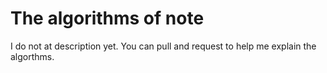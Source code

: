 # The algorithms of note

I do not at description yet. You can pull and request to help me explain the algorthms.